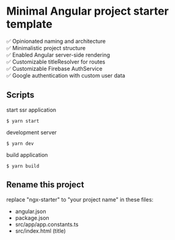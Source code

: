 # Minimal Angular project starter template

✅ Opinionated naming and architecture\
✅ Minimalistic project structure\
✅ Enabled Angular server-side rendering\
✅ Customizable titleResolver for routes\
✅ Customizable Firebase AuthService\
✅ Google authentication with custom user data

## Scripts
start ssr application
```
$ yarn start
```

development server
```
$ yarn dev 
```

build application
```
$ yarn build
```

## Rename this project

replace "ngx-starter" to "your project name" in these files:
- angular.json
- package.json
- src/app/app.constants.ts
- src/index.html (title)

